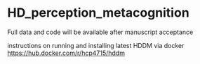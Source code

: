 # HD_perception_metacognition
Full data and code will be available after manuscript acceptance 

instructions on running and installing latest HDDM via docker
https://hub.docker.com/r/hcp4715/hddm

